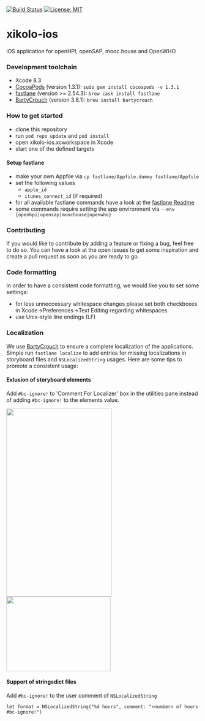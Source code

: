 [![Build Status](https://travis-ci.org/openHPI/xikolo-ios.svg?branch=master)](https://travis-ci.org/openHPI/xikolo-ios)
[![License: MIT](https://img.shields.io/badge/License-MIT-yellow.svg)](https://opensource.org/licenses/MIT)

# xikolo-ios
iOS application for openHPI, openSAP, mooc.house and OpenWHO

### Development toolchain
- Xcode 8.3
- [CocoaPods](https://cocoapods.org/) (version 1.3.1): ```sudo gem install cocoapods -v 1.3.1```
- [fastlane](https://fastlane.tools/) (version >= 2.54.3): ```brew cask install fastlane```
- [BartyCrouch](https://github.com/Flinesoft/BartyCrouch) (version 3.8.1): ```brew install bartycrouch```

### How to get started
- clone this repository
- run `pod repo update` and `pod install`
- open xikolo-ios.xcworkspace in Xcode
- start one of the defined targets

#### Setup fastlane
- make your own Appfile via `cp fastlane/Appfile.dummy fastlane/Appfile`
- set the following values
  - `apple_id`
  - `itunes_connect_id` (if required)
- for all available fastlane commands have a look at the [fastlane Readme](https://github.com/openHPI/xikolo-ios/tree/master/fastlane/)
- some commands require setting the app environment via `--env {openhpi|opensap|moochouse|openwho}`

### Contributing
If you would like to contribute by adding a feature or fixing a bug, feel free to do so. You can have a look at the open issues to get some inspiration and create a pull request as soon as you are ready to go.

### Code formatting
In order to have a consistent code formatting, we would like you to set some settings:
- for less unneccessary whitespace changes please set both checkboxes in Xcode->Preferences->Text Editing regarding whitespaces
- use Unix-style line endings (LF)

### Localization
We use [BartyCrouch](https://github.com/Flinesoft/BartyCrouch) to ensure a complete localization of the applications. Simple run `fastlane localize` to add entries for missing localizations in storyboard files and `NSLocalizedString` usages. Here are some tips to promote a consistent usage:

#### Exlusion of storyboard elements
Add `#bc-ignore!` to 'Comment For Localizer' box in the utilities pane instead of adding `#bc-ignore!` to the elements value. 
<div>
	<img src="https://raw.githubusercontent.com/Flinesoft/BartyCrouch/stable/IB-Comment-Exclusion-Example1.png" width="275px" height="491px">
	<img src="https://raw.githubusercontent.com/Flinesoft/BartyCrouch/stable/IB-Comment-Exclusion-Example2.png" width="272px" height="195px">
</div>

#### Support of stringsdict files
Add `#bc-ignore!` to the user comment of `NSLocalizedString`
```
let format = NSLocalizedString("%d hours", comment: "<number> of hours #bc-ignore!")
```
